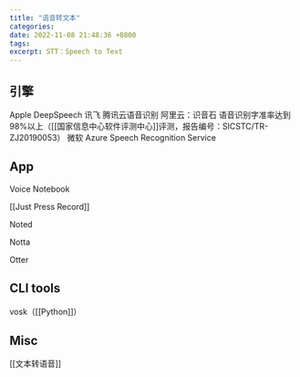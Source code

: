 ```yaml
---
title: "语音转文本"
categories: 
date: 2022-11-08 21:48:36 +0800
tags: 
excerpt: STT：Speech to Text
---
```



## 引擎

Apple
DeepSpeech
讯飞
腾讯云语音识别
阿里云：识音石 语音识别字准率达到98%以上（[[国家信息中心软件评测中心]]评测，报告编号：SICSTC/TR-ZJ20190053）
微软 Azure Speech Recognition Service


## App

Voice Notebook

[[Just Press Record]]

Noted

Notta

Otter

## CLI tools

vosk（[[Python]]）


## Misc

[[文本转语音]]


